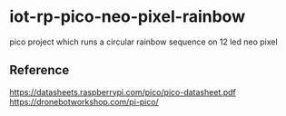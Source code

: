# iot-rp-pico-neo-pixel-rainbow
pico project which runs a circular rainbow sequence on 12 led neo pixel
## Reference
https://datasheets.raspberrypi.com/pico/pico-datasheet.pdf
https://dronebotworkshop.com/pi-pico/
